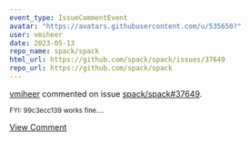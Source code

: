 ```yaml
---
event_type: IssueCommentEvent
avatar: "https://avatars.githubusercontent.com/u/535650?"
user: vmiheer
date: 2023-05-13
repo_name: spack/spack
html_url: https://github.com/spack/spack/issues/37649
repo_url: https://github.com/spack/spack
---
```


<a href='https://github.com/vmiheer' target='_blank'>vmiheer</a> commented on issue <a href='https://github.com/spack/spack/issues/37649' target='_blank'>spack/spack#37649</a>.

<small>FYI: 99c3ecc139 works fine....</small>

<a href='https://github.com/spack/spack/issues/37649' target='_blank'>View Comment</a>